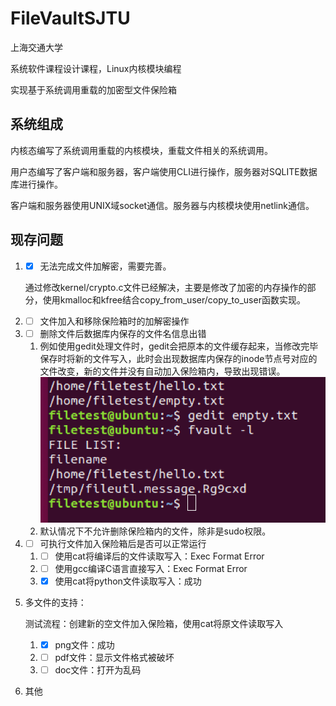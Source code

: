 # FileVaultSJTU

上海交通大学

系统软件课程设计课程，Linux内核模块编程

实现基于系统调用重载的加密型文件保险箱

## 系统组成

内核态编写了系统调用重载的内核模块，重载文件相关的系统调用。

用户态编写了客户端和服务器，客户端使用CLI进行操作，服务器对SQLITE数据库进行操作。

客户端和服务器使用UNIX域socket通信。服务器与内核模块使用netlink通信。

## 现存问题

1. - [x] 无法完成文件加解密，需要完善。

   通过修改kernel/crypto.c文件已经解决，主要是修改了加密的内存操作的部分，使用kmalloc和kfree结合copy_from_user/copy_to_user函数实现。

2. - [ ] 文件加入和移除保险箱时的加解密操作

3. - [ ] 删除文件后数据库内保存的文件名信息出错
   1. 例如使用gedit处理文件时，gedit会把原本的文件缓存起来，当修改完毕保存时将新的文件写入，此时会出现数据库内保存的inode节点号对应的文件改变，新的文件并没有自动加入保险箱内，导致出现错误。
   ![gedit处理出错](gedit_error.png)
   2. 默认情况下不允许删除保险箱内的文件，除非是sudo权限。

4. - [ ] 可执行文件加入保险箱后是否可以正常运行
   1. - [ ] 使用cat将编译后的文件读取写入：Exec Format Error
   2. - [ ] 使用gcc编译C语言直接写入：Exec Format Error
   3. - [x] 使用cat将python文件读取写入：成功

5. 多文件的支持：

   测试流程：创建新的空文件加入保险箱，使用cat将原文件读取写入
   1. - [x] png文件：成功
   2. - [ ] pdf文件：显示文件格式被破坏
   3. - [ ] doc文件：打开为乱码

6. 其他
